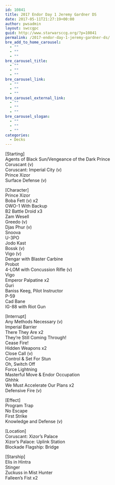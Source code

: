 ```yaml
---
id: 10841
title: 2017 Endor Day 1 Jeremy Gardner DS
date: 2017-05-11T21:27:19+00:00
author: pwsadmin
layout: swccgpc
guid: http://www.starwarsccg.org/?p=10841
permalink: /2017-endor-day-1-jeremy-gardner-ds/
bre_add_to_home_carousel:
  - ""
  - ""
  - ""
bre_carousel_title:
  - ""
  - ""
  - ""
bre_carousel_link:
  - ""
  - ""
  - ""
bre_carousel_external_link:
  - ""
  - ""
  - ""
bre_carousel_slogan:
  - ""
  - ""
  - ""
categories:
  - Decks
---
```

[Starting]  
Agents of Black Sun/Vengeance of the Dark Prince  
Coruscant (v)  
Coruscant: Imperial City (v)  
Prince Xizor  
Surface Defense (v)

[Character]  
Prince Xizor  
Boba Fett (v) x2  
OWO-1 With Backup  
B2 Battle Droid x3  
Zam Wesell  
Greedo (v)  
Djas Phur (v)  
Snoova  
U-3PO  
Jodo Kast  
Bossk (v)  
Vigo (v)  
Dengar with Blaster Carbine  
Probot  
4-LOM with Concussion Rifle (v)  
Vigo  
Emperor Palpatine x2  
Guri  
Baniss Keeg, Pilot Instructor  
P-59  
Cad Bane  
IG-88 with Riot Gun

[Interrupt]  
Any Methods Necessary (v)  
Imperial Barrier  
There They Are x2  
They&#8217;re Still Coming Through!  
Cease Fire!  
Hidden Weapons x2  
Close Call (v)  
Control & Set For Stun  
Oh, Switch Off  
Force Lightning  
Masterful Move & Endor Occupation  
Ghhhk  
We Must Accelerate Our Plans x2  
Defensive Fire (v)

[Effect]  
Program Trap  
No Escape  
First Strike  
Knowledge and Defense (v)

[Location]  
Coruscant: Xizor&#8217;s Palace  
Xizor&#8217;s Palace: Uplink Station  
Blockade Flagship: Bridge

[Starship]  
Elis in Hintra  
Stinger  
Zuckuss in Mist Hunter  
Falleen&#8217;s Fist x2
